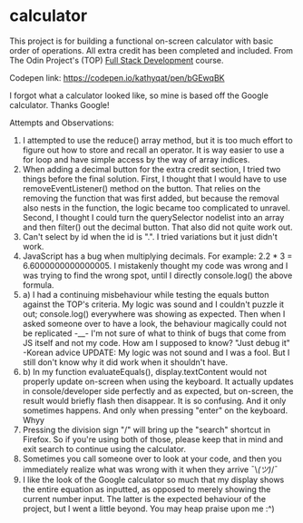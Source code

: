 # calculator

This project is for building a functional on-screen calculator with basic order of operations. All extra credit has been completed and included. From The Odin Project's (TOP) [Full Stack Development](https://www.theodinproject.com/courses/web-development-101/lessons/calculator) course. 

Codepen link: https://codepen.io/kathyqat/pen/bGEwqBK

I forgot what a calculator looked like, so mine is based off the Google calculator. Thanks Google! 

Attempts and Observations:
1. I attempted to use the reduce() array method, but it is too much effort to figure out how to store and recall an operator. It is way easier to use a for loop and have simple access by the way of array indices.
2. When adding a decimal button for the extra credit section, I tried two things before the final solution. First, I thought that I would have to use removeEventListener() method on the button. That relies on the removing the function that was first added, but because the removal also nests in the function, the logic became too complicated to unravel. Second, I thought I could turn the querySelector nodelist into an array and then filter() out the decimal button. That also did not quite work out.
3. Can't select by id when the id is ".". I tried variations but it just didn't work.
4. JavaScript has a bug when multiplying decimals. For example: 2.2 * 3 = 6.6000000000000005. I mistakenly thought my code was wrong and I was trying to find the wrong spot, until I directly console.log() the above formula. 
5. a) I had a continuing misbehaviour while testing the equals button against the TOP's criteria. My logic was sound and I couldn't puzzle it out; console.log() everywhere was showing as expected. Then when I asked someone over to have a look, the behaviour magically could not be replicated -__- I'm not sure of what to think of bugs that come from JS itself and not my code. How am I supposed to know? "Just debug it" -Korean advice
UPDATE: My logic was not sound and I was a fool. But I still don't know why it did work when it shouldn't have.
5. b) In my function evaluateEquals(), display.textContent would not properly update on-screen when using the keyboard. It actually updates in console/developer side perfectly and as expected, but on-screen, the result would briefly flash then disappear. It is so confusing. And it only sometimes happens. And only when pressing "enter" on the keyboard. Whyy
6. Pressing the division sign "/" will bring up the "search" shortcut in Firefox. So if you're using both of those, please keep that in mind and exit search to continue using the calculator.
7. Sometimes you call someone over to look at your code, and then you immediately realize what was wrong with it when they arrive ¯\\_(ツ)_/¯
8. I like the look of the Google calculator so much that my display shows the entire equation as inputted, as opposed to merely showing the current number input. The latter is the expected behaviour of the project, but I went a little beyond. You may heap praise upon me :^)